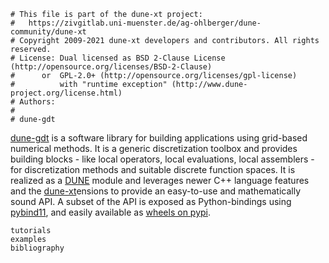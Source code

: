 ```
# This file is part of the dune-xt project:
#   https://zivgitlab.uni-muenster.de/ag-ohlberger/dune-community/dune-xt
# Copyright 2009-2021 dune-xt developers and contributors. All rights reserved.
# License: Dual licensed as BSD 2-Clause License (http://opensource.org/licenses/BSD-2-Clause)
#      or  GPL-2.0+ (http://opensource.org/licenses/gpl-license)
#          with "runtime exception" (http://www.dune-project.org/license.html)
# Authors:
#
# dune-gdt
```

[dune-gdt](https://zivgitlab.uni-muenster.de/ag-ohlberger/dune-community/dune-gdt) is a software library for building applications using grid-based numerical methods.
It is a generic discretization toolbox and provides building blocks - like local operators, local evaluations, local assemblers - for discretization methods and suitable discrete function spaces.
It is realized as a [DUNE](http://www.dune-project.org/) module and leverages newer C++ language features and the [dune-xt](https://zivgitlab.uni-muenster.de/ag-ohlberger/dune-community/dune-xt)ensions to provide an easy-to-use and mathematically sound API.
A subset of the API is exposed as Python-bindings using [pybind11](https://github.com/pybind/pybind11), and easily available as [wheels on pypi](https://pypi.org/project/dune-gdt/).

```{toctree}
tutorials
examples
bibliography
```
